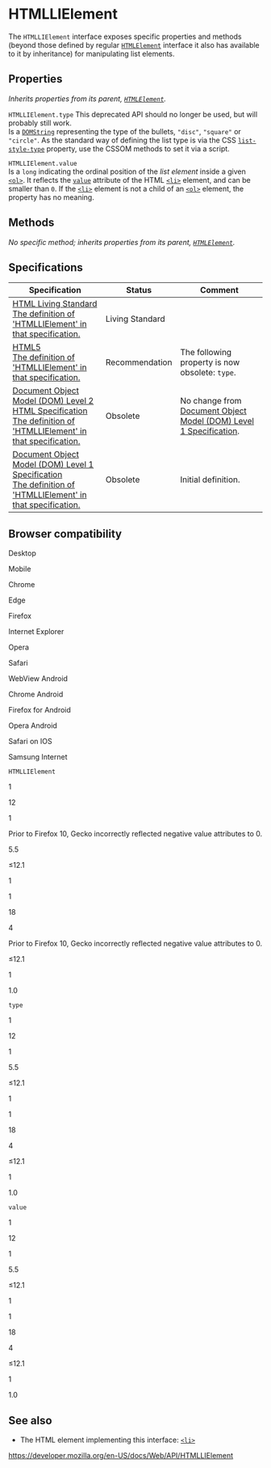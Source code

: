 # HTMLLIElement

The `HTMLLIElement` interface exposes specific properties and methods (beyond those defined by regular [`HTMLElement`](htmlelement) interface it also has available to it by inheritance) for manipulating list elements.

## Properties

_Inherits properties from its parent, [`HTMLElement`](htmlelement)._

<span class="page-not-created">`HTMLLIElement.type`</span> <span class="icon deprecated" viewbox="0 0 100 100" xmlns="http://www.w3.org/2000/svg" role="img"> This deprecated API should no longer be used, but will probably still work. </span>  
Is a [`DOMString`](domstring) representing the type of the bullets, `"disc"`, `"square"` or `"circle"`. As the standard way of defining the list type is via the CSS [`list-style-type`](https://developer.mozilla.org/en-US/docs/Web/CSS/list-style-type) property, use the CSSOM methods to set it via a script.

<span class="page-not-created">`HTMLLIElement.value`</span>  
Is a `long` indicating the ordinal position of the _list element_ inside a given [`<ol>`](https://developer.mozilla.org/en-US/docs/Web/HTML/Element/ol). It reflects the [`value`](https://developer.mozilla.org/en-US/docs/Web/HTML/Element/li#attr-value) attribute of the HTML [`<li>`](https://developer.mozilla.org/en-US/docs/Web/HTML/Element/li) element, and can be smaller than `0`. If the [`<li>`](https://developer.mozilla.org/en-US/docs/Web/HTML/Element/li) element is not a child of an [`<ol>`](https://developer.mozilla.org/en-US/docs/Web/HTML/Element/ol) element, the property has no meaning.

## Methods

_No specific method; inherits properties from its parent, [`HTMLElement`](htmlelement)._

## Specifications

<table><thead><tr class="header"><th>Specification</th><th>Status</th><th>Comment</th></tr></thead><tbody><tr class="odd"><td><a href="https://html.spec.whatwg.org/multipage/#htmllielement">HTML Living Standard<br />
<span class="small">The definition of 'HTMLLIElement' in that specification.</span></a></td><td><span class="spec-living">Living Standard</span></td><td></td></tr><tr class="even"><td><a href="https://www.w3.org/TR/html52/grouping-content.html#the-li-element">HTML5<br />
<span class="small">The definition of 'HTMLLIElement' in that specification.</span></a></td><td><span class="spec-rec">Recommendation</span></td><td>The following property is now obsolete: <code>type</code>.</td></tr><tr class="odd"><td><a href="https://www.w3.org/TR/DOM-Level-2-HTML/html.html#ID-74680021">Document Object Model (DOM) Level 2 HTML Specification<br />
<span class="small">The definition of 'HTMLLIElement' in that specification.</span></a></td><td><span class="spec-obsolete">Obsolete</span></td><td>No change from <a href="https://www.w3.org/TR/REC-DOM-Level-1/">Document Object Model (DOM) Level 1 Specification</a>.</td></tr><tr class="even"><td><a href="https://www.w3.org/TR/REC-DOM-Level-1/level-one-html.html#ID-74680021">Document Object Model (DOM) Level 1 Specification<br />
<span class="small">The definition of 'HTMLLIElement' in that specification.</span></a></td><td><span class="spec-obsolete">Obsolete</span></td><td>Initial definition.</td></tr></tbody></table>

## Browser compatibility

Desktop

Mobile

Chrome

Edge

Firefox

Internet Explorer

Opera

Safari

WebView Android

Chrome Android

Firefox for Android

Opera Android

Safari on IOS

Samsung Internet

`HTMLLIElement`

1

12

1

Prior to Firefox 10, Gecko incorrectly reflected negative value attributes to 0.

5.5

≤12.1

1

1

18

4

Prior to Firefox 10, Gecko incorrectly reflected negative value attributes to 0.

≤12.1

1

1.0

`type`

1

12

1

5.5

≤12.1

1

1

18

4

≤12.1

1

1.0

`value`

1

12

1

5.5

≤12.1

1

1

18

4

≤12.1

1

1.0

## See also

- The HTML element implementing this interface: [`<li>`](https://developer.mozilla.org/en-US/docs/Web/HTML/Element/li)

<a href="https://developer.mozilla.org/en-US/docs/Web/API/HTMLLIElement" class="_attribution-link">https://developer.mozilla.org/en-US/docs/Web/API/HTMLLIElement</a>
